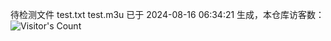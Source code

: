 待检测文件 test.txt test.m3u 已于 2024-08-16 06:34:21 生成，本仓库访客数：![Visitor's Count](https://profile-counter.glitch.me/pxiptv_TV/count.svg)
